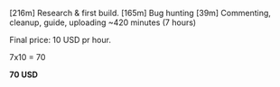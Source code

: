 [216m] Research & first build.
[165m] Bug hunting
[39m]  Commenting, cleanup, guide, uploading
~420 minutes
(7 hours)

Final price:
10 USD pr hour.

7x10 = 70

**70 USD**